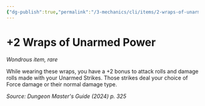 ```yaml
---
{"dg-publish":true,"permalink":"/3-mechanics/cli/items/2-wraps-of-unarmed-power-xdmg/","tags":["ttrpg-cli/compendium/src/5e/xdmg","ttrpg-cli/item/rarity/rare"],"noteIcon":""}
---
```


# +2 Wraps of Unarmed Power
*Wondrous item, rare*  



While wearing these wraps, you have a +2 bonus to attack rolls and damage rolls made with your Unarmed Strikes. Those strikes deal your choice of Force damage or their normal damage type.

*Source: Dungeon Master's Guide (2024) p. 325*